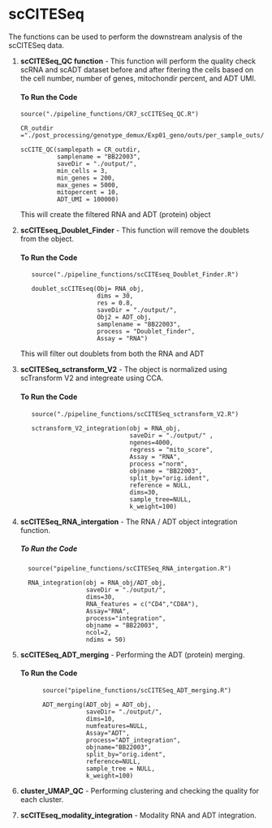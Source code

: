 # scCITESeq
 
The functions can be used to perform the downstream analysis of the scCITESeq data.
1. **scCITESeq_QC function** - This function will perform the quality check scRNA and scADT dataset before and after fitering the cells based on the cell number, number of genes, mitochondir percent, and ADT UMI.

   #### To Run the Code
       source("./pipeline_functions/CR7_scCITESeq_QC.R")

       CR_outdir ="./post_processing/genotype_demux/Exp01_geno/outs/per_sample_outs/Exp01_geno

       scCITE_QC(samplepath = CR_outdir,
                 samplename = "BB22003",
                 saveDir = "./output/",
                 min_cells = 3,
                 min_genes = 200,
                 max_genes = 5000,
                 mitopercent = 10,
                 ADT_UMI = 100000)

   This will create the filtered RNA and ADT (protein) object
   
2. **scCITEseq_Doublet_Finder** - This function will remove the doublets from the object.

   #### To Run the Code
          source("./pipeline_functions/scCITEseq_Doublet_Finder.R")

          doublet_scCITEseq(Obj= RNA_obj,
                            dims = 30,
                            res = 0.8,
                            saveDir = "./output/",
                            Obj2 = ADT_obj,
                            samplename = "BB22003",
                            process = "Doublet_finder",
                            Assay = "RNA")

   This will filter out doublets from both the RNA and ADT
   
3. **scCITESeq_sctransform_V2** - The object is normalized using scTransform V2 and integreate using CCA.

   #### To Run the Code
          source("./pipeline_functions/scCITESeq_sctransform_V2.R")

          sctransform_V2_integration(obj = RNA_obj,
                                     saveDir = "./output/" ,
                                     ngenes=4000,
                                     regress = "mito_score",
                                     Assay = "RNA",
                                     process ="norm",
                                     objname = "BB22003",
                                     split_by="orig.ident",
                                     reference = NULL,
                                     dims=30,
                                     sample_tree=NULL,
                                     k_weight=100)

4. **scCITESeq_RNA_intergation** - The RNA / ADT object integration function.

   ##### To Run the Code
         source("pipeline_functions/scCITESeq_RNA_intergation.R")

         RNA_integration(obj = RNA_obj/ADT_obj,
                         saveDir = "./output/",
                         dims=30,
                         RNA_features = c("CD4","CD8A"), 
                         Assay="RNA",
                         process="integration",
                         objname = "BB22003",
                         ncol=2,
                         ndims = 50)
   
5. **scCITESeq_ADT_merging** - Performing the ADT (protein) merging.
   #### To Run the Code
             source("pipeline_functions/scCITESeq_ADT_merging.R")
   
             ADT_merging(ADT_obj = ADT_obj,
                         saveDir= "./output/",
                         dims=10,
                         numfeatures=NULL,
                         Assay="ADT",
                         process="ADT_integration",
                         objname="BB22003",
                         split_by="orig.ident", 
                         reference=NULL,
                         sample_tree = NULL,
                         k_weight=100)
   
11. **cluster_UMAP_QC** - Performing clustering and checking the quality for each cluster.
12. **scCITEseq_modality_integration** -  Modality RNA and ADT integration.
